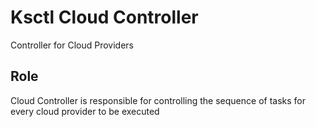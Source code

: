 # Ksctl Cloud Controller

Controller for Cloud Providers

## Role
Cloud Controller is responsible for controlling the sequence of tasks for every cloud provider to be executed

